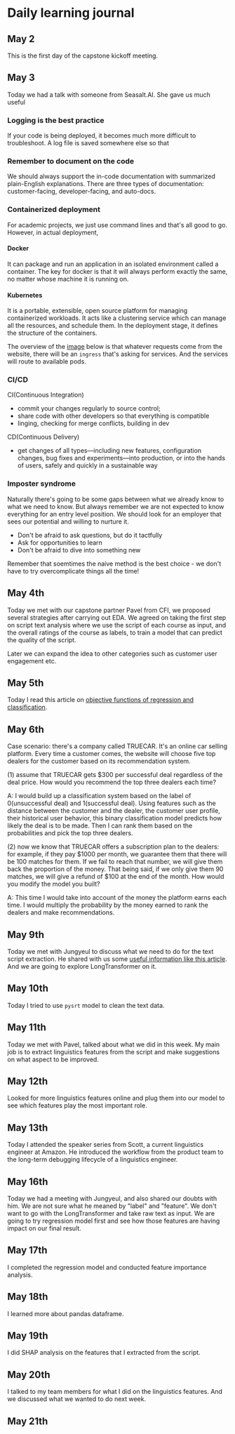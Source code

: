 # Daily learning journal

## May 2
This is the first day of the capstone kickoff meeting.

## May 3

Today we had a talk with someone from Seasalt.AI. She gave us much useful 
### Logging is the best practice

If your code is being deployed, it becomes much more difficult to troubleshoot. A log file is saved somewhere else so that 

### Remember to document on the code

We should always support the in-code documentation with summarized plain-English explanations. There are three types of documentation: customer-facing, developer-facing, and auto-docs.

### Containerized deployment

For academic projects, we just use command lines and that's all good to go. However, in actual deployment, 

#### Docker

It can package and run an application in an isolated environment called a container. The key for docker is that it will always perform exactly the same, no matter whose machine it is running on.

#### Kubernetes

It is a portable, extensible, open source platform for managing containerized workloads. It acts like a clustering service which can manage all the resources, and schedule them. In the deployment stage, it defines the structure of the containers.

The overview of the [image](https://github.com/Georgeanna-Li/Capstone_CFI/blob/df76ea0a0832a864252f24ed42c1f8c5d17b8995/Screen%20Shot%202022-05-03%20at%2009.52.36.png) below is that whatever requests come from the website, there will be an `ingress` that's asking for services. And the services will route to available pods.



### CI/CD

CI(Continuous Integration)
- commit your changes regularly to source control;
- share code with other developers so that everything is compatible
- linging, checking for merge conflicts, building in dev

CD(Continuous Delivery)
- get changes of all types—including new features, configuration changes, bug fixes and experiments—into production, or into the hands of users, safely and quickly in a sustainable way


### Imposter syndrome

Naturally there's going to be some gaps between what we already know to what we need to know. But always remember we are not expected to know everything for an entry level position. We should look for an employer that sees our potential and willing to nurture it. 

- Don't be afraid to ask questions, but do it tactfully
- Ask for opportunities to learn
- Don't be afraid to dive into something new

Remember that soemtimes the naive method is the best choice - we don't have to try overcomplicate things all the time!



## May 4th

Today we met with our capstone partner Pavel from CFI, we proposed several strategies after carrying out EDA. We agreed on taking the first step on script text analysis where we use the script of each course as input, and the overall ratings of the course as labels, to train a model that can predict the quality of the script.

Later we can expand the idea to other categories such as customer user engagement etc.

## May 5th 

Today I read this article on [objective functions of regression and classification](https://medium.com/@bhanuyerra/objective-functions-used-in-machine-learning-9653a75363b5).



## May 6th

Case scenario: there's a company called TRUECAR. It's an online car selling platform. Every time a customer comes, the website will choose five top dealers for the customer based on its recommendation system.

(1) assume that TRUECAR gets $300 per successful deal regardless of the deal price. How would you recommend the top three dealers each time?

A: I would build up a classification system based on the label of 0(unsuccessful deal) and 1(successful deal). Using features such as the distance between the customer and the dealer, the customer user profile, their historical user behavior, this binary classification model predicts how likely the deal is to be made. Then I can rank them based on the probabilities and pick the top three dealers.

(2) now we know that TRUECAR offers a subscription plan to the dealers: for example, if they pay $1000 per month, we guarantee them that there will be 100 matches for them. If we fail to reach that number, we will give them back the proportion of the money. That being said, if we only give them 90 matches, we will give a refund of $100 at the end of the month. How would you modify the model you built?

A: This time I would take into account of the money the platform earns each time. I would multiply the probability by the money earned to rank the dealers and make recommendations.


## May 9th

Today we met with Jungyeul to discuss what we need to do for the text script extraction. He shared with us some [useful information like this article](https://medium.com/analytics-vidhya/text-classification-with-bert-using-transformers-for-long-text-inputs-f54833994dfd). And we are going to explore LongTransformer on it.

## May 10th

Today I tried to use `pysrt` model to clean the text data.

## May 11th

Today we met with Pavel, talked about what we did in this week. My main job is to extract linguistics features from the script and make suggestions on what aspect to be improved.


## May 12th

Looked for more linguistics features online and plug them into our model to see which features play the most important role.


## May 13th

Today I attended the speaker series from Scott, a current linguistics engineer at Amazon. He introduced the workflow from the product team to the long-term debugging lifecycle of a linguistics engineer.


## May 16th

Today we had a meeting with Jungyeul, and also shared our doubts with him. We are not sure what he meaned by "label" and "feature". We don't want to go with the LongTransformer and take raw text as input. We are going to try regression model first and see how those features are having impact on our final result.

## May 17th

I completed the regression model and conducted feature importance analysis.

## May 18th

I learned more about pandas dataframe.

## May 19th

I did SHAP analysis on the features that I extracted from the script.

## May 20th

I talked to my team members for what I did on the linguistics features. And we discussed what we wanted to do next week.

## May 21th





